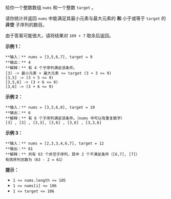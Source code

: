 给你一个整数数组 `nums` 和一个整数 `target` 。

请你统计并返回 `nums` 中能满足其最小元素与最大元素的 **和** 小于或等于 `target` 的 **非空** 子序列的数目。

由于答案可能很大，请将结果对 `109 + 7` 取余后返回。



**示例 1：**

    
    
    **输入：** nums = [3,5,6,7], target = 9
    **输出：** 4
    **解释：** 有 4 个子序列满足该条件。
    [3] -> 最小元素 + 最大元素 <= target (3 + 3 <= 9)
    [3,5] -> (3 + 5 <= 9)
    [3,5,6] -> (3 + 6 <= 9)
    [3,6] -> (3 + 6 <= 9)
    

**示例 2：**

    
    
    **输入：** nums = [3,3,6,8], target = 10
    **输出：** 6
    **解释：** 有 6 个子序列满足该条件。（nums 中可以有重复数字）
    [3] , [3] , [3,3], [3,6] , [3,6] , [3,3,6]

**示例 3：**

    
    
    **输入：** nums = [2,3,3,4,6,7], target = 12
    **输出：** 61
    **解释：** 共有 63 个非空子序列，其中 2 个不满足条件（[6,7], [7]）
    有效序列总数为（63 - 2 = 61）
    



**提示：**

  * `1 <= nums.length <= 105`
  * `1 <= nums[i] <= 106`
  * `1 <= target <= 106`

